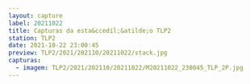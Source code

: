 ```yaml
---
layout: capture
label: 20211022
title: Capturas da esta&ccedil;&atilde;o TLP2
station: TLP2
date: 2021-10-22 23:00:45
preview: TLP2/2021/202110/20211022/stack.jpg
capturas:
  - imagem: TLP2/2021/202110/20211022/M20211022_230045_TLP_2P.jpg
---
```

